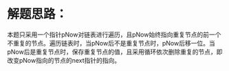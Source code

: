解题思路：
===
本题只采用一个指针pNow对链表进行遍历，且pNow始终指向重复节点的前一个不重复的节点。遍历链表时，当pNow后不是重复节点时，pNow后移一位。当pNow后是重复节点时，保存重复节点的值，且采用循环依次删除重复的节点，即改变pNow指向的节点的next指针的指向。
